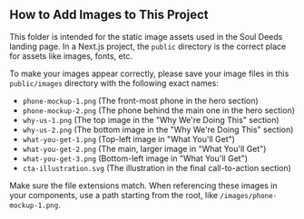 ## How to Add Images to This Project

This folder is intended for the static image assets used in the Soul Deeds landing page. In a Next.js project, the `public` directory is the correct place for assets like images, fonts, etc.

To make your images appear correctly, please save your image files in this `public/images` directory with the following exact names:

- `phone-mockup-1.png` (The front-most phone in the hero section)
- `phone-mockup-2.png` (The phone behind the main one in the hero section)
- `why-us-1.png` (The top image in the "Why We're Doing This" section)
- `why-us-2.png` (The bottom image in the "Why We're Doing This" section)
- `what-you-get-1.png` (Top-left image in "What You'll Get")
- `what-you-get-2.png` (The main, larger image in "What You'll Get")
- `what-you-get-3.png` (Bottom-left image in "What You'll Get")
- `cta-illustration.svg` (The illustration in the final call-to-action section)

Make sure the file extensions match. When referencing these images in your components, use a path starting from the root, like `/images/phone-mockup-1.png`.
